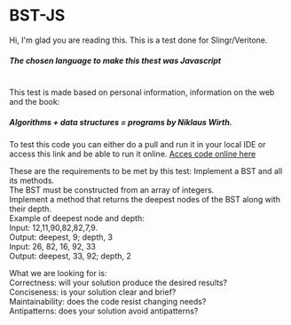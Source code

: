 # BST-JS

Hi, I'm glad you are reading this.
This is a test done for Slingr/Veritone.

<h5>The chosen language to make this thest was Javascript</h5><br>
This test is made based on personal information, information on the web and the book: <h5>Algorithms + data structures = programs by Niklaus Wirth.</h5>

To test this code you can either do a pull and run it in your local IDE or access this link and be able to run it online.
[Acces code online here](https://playcode.io/924475)

These are the requirements to be met by this test:
Implement a BST and all its methods.<br>
The BST must be constructed from an array of integers.<br>
Implement a method that returns the deepest nodes of the BST along with their depth.<br>
Example of deepest node and depth:<br>
	Input: 12,11,90,82,82,7,9.<br>
	Output: deepest, 9; depth, 3<br>
	Input: 26, 82, 16, 92, 33<br>
	Output: deepest, 33, 92; depth, 2<br>

What we are looking for is:<br>
Correctness: will your solution produce the desired results?<br>
Conciseness: is your solution clear and brief?<br>
Maintainability: does the code resist changing needs?<br>
Antipatterns: does your solution avoid antipatterns?<br>



